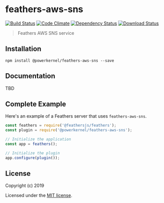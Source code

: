 # feathers-aws-sns

[![Build Status](https://api.travis-ci.com/powerkernel/feathers-aws-sns.svg?branch=master)](https://travis-ci.com/powerkernel/feathers-aws-sns)
[![Code Climate](https://codeclimate.com/github/powerkernel/feathers-aws-sns/badges/gpa.svg)](https://codeclimate.com/github/powerkernel/feathers-aws-sns)
[![Dependency Status](https://img.shields.io/david/powerkernel/feathers-aws-sns.svg?style=flat-square)](https://david-dm.org/powerkernel/feathers-aws-sns)
[![Download Status](https://img.shields.io/npm/dm/@powerkernel/feathers-aws-sns.svg?style=flat-square)](https://www.npmjs.com/package/@powerkernel/feathers-aws-sns)

> Feathers AWS SNS service

## Installation

```
npm install @powerkernel/feathers-aws-sns --save
```

## Documentation

TBD

## Complete Example

Here's an example of a Feathers server that uses `feathers-aws-sns`. 

```js
const feathers = require('@feathersjs/feathers');
const plugin = require('@powerkernel/feathers-aws-sns');

// Initialize the application
const app = feathers();

// Initialize the plugin
app.configure(plugin());
```

## License

Copyright (c) 2019

Licensed under the [MIT license](LICENSE).
